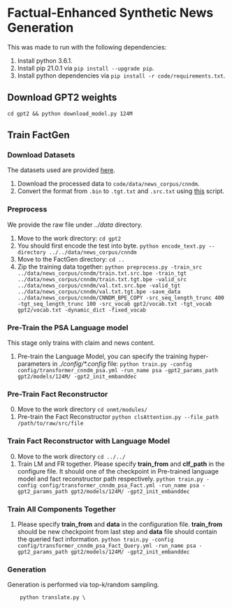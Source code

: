 # Factual-Enhanced Synthetic News Generation

This was made to run with the following dependencies:

1. Install python 3.6.1.
2. Install pip 21.0.1 via `pip install --upgrade pip`.
3. Install python dependencies via `pip install -r code/requirements.txt`.

## Download GPT2 weights

`cd gpt2 && python download_model.py 124M`

## Train FactGen

### Download Datasets

The datasets used are provided [here](https://github.com/abisee/cnn-dailymail).

1. Download the processed data to `code/data/news_corpus/cnndm`.
2. Convert the format from `.bin` to `.tgt.txt` and `.src.txt` using [this](https://gist.github.com/jorgeramirez/15286b588dc2669ced95bbf6a6803420) script.

### Preprocess

We provide the raw file under *../data* directory.

1. Move to the work directory:
`cd gpt2`
2. You should first encode the test into byte.
`python encode_text.py --directory ../../data/news_corpus/cnndm`
3. Move to the FactGen directory:
`cd ..`
4. Zip the training data together:
`python preprocess.py -train_src ../data/news_corpus/cnndm/train.txt.src.bpe -train_tgt ../data/news_corpus/cnndm/train.txt.tgt.bpe -valid_src ../data/news_corpus/cnndm/val.txt.src.bpe -valid_tgt ../data/news_corpus/cnndm/val.txt.tgt.bpe -save_data ../data/news_corpus/cnndm/CNNDM_BPE_COPY -src_seq_length_trunc 400 -tgt_seq_length_trunc 100 -src_vocab gpt2/vocab.txt -tgt_vocab gpt2/vocab.txt -dynamic_dict -fixed_vocab`

### Pre-Train the PSA Language model

This stage only trains with claim and news content.

1. Pre-train the Language Model, you can specify the training hyper-parameters in *./config/\*.config* file:
`python train.py -config config/transformer_cnndm_psa.yml -run_name psa -gpt2_params_path gpt2/models/124M/ -gpt2_init_embanddec`

### Pre-Train Fact Reconstructor

0. Move to the work directory `cd onmt/modules/`
1. Pre-train the Fact Reconstructor
`python clsAttention.py --file_path /path/to/raw/src/file`

### Train Fact Reconstructor with Language Model

0. Move to the work directory `cd ../../`
1. Train LM and FR together. Please specify **train_from** and **clf_path** in the configure file. It should one of the checkpoint in Pre-trained language model and fact reconstructor path respectively. 
`python train.py -config config/transformer_cnndm_psa_Fact.yml -run_name psa -gpt2_params_path gpt2/models/124M/ -gpt2_init_embanddec`

### Train All Components Together

1. Please specify **train_from** and **data** in the configuration file. **train_from** should be new checkpoint from last step and **data** file should contain the queried fact information.
`python train.py -config config/transformer_cnndm_psa_Fact_Query.yml -run_name psa -gpt2_params_path gpt2/models/124M/ -gpt2_init_embanddec`

### Generation

Generation is performed via top-k/random sampling.

        python translate.py \